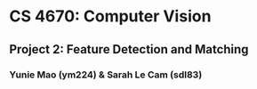 # CS 4670: Computer Vision
## Project 2: Feature Detection and Matching

### Yunie Mao (ym224) & Sarah Le Cam (sdl83)
